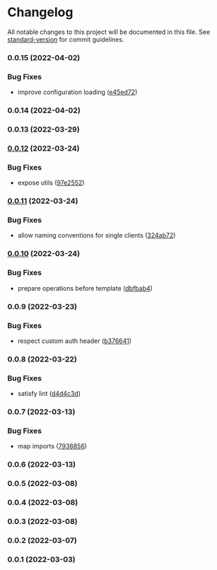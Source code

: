 # Changelog

All notable changes to this project will be documented in this file. See [standard-version](https://github.com/conventional-changelog/standard-version) for commit guidelines.

### 0.0.15 (2022-04-02)


### Bug Fixes

* improve configuration loading ([e45ed72](https://github.com/diizzayy/nuxt-graphql-client/commit/e45ed72dc2f826399d6e3a1b2779b4ca00ac0056))

### 0.0.14 (2022-04-02)

### 0.0.13 (2022-03-29)

### [0.0.12](https://github.com/diizzayy/nuxt-graphql-client/compare/v0.0.11...v0.0.12) (2022-03-24)


### Bug Fixes

* expose utils ([97e2552](https://github.com/diizzayy/nuxt-graphql-client/commit/97e255299a592443b659428e5f85423e97a94b39))

### [0.0.11](https://github.com/diizzayy/nuxt-graphql-client/compare/v0.0.10...v0.0.11) (2022-03-24)


### Bug Fixes

* allow naming conventions for single clients ([324ab72](https://github.com/diizzayy/nuxt-graphql-client/commit/324ab7246cacaadeca25d055548a15c97d8b8c22))

### [0.0.10](https://github.com/diizzayy/nuxt-graphql-client/compare/v0.0.9...v0.0.10) (2022-03-24)


### Bug Fixes

* prepare operations before template ([dbfbab4](https://github.com/diizzayy/nuxt-graphql-client/commit/dbfbab490dd939cb5d1cd839b9e214adbee2674f))

### 0.0.9 (2022-03-23)


### Bug Fixes

* respect custom auth header ([b376641](https://github.com/diizzayy/nuxt-graphql-client/commit/b376641f2df41d95e25e6ba4cd05c9a3565c1705))

### 0.0.8 (2022-03-22)


### Bug Fixes

* satisfy lint ([d4d4c3d](https://github.com/diizzayy/nuxt-graphql-client/commit/d4d4c3d4e8d7a4bf3c984302f890e6d69dba5f52))

### 0.0.7 (2022-03-13)


### Bug Fixes

* map imports ([7938856](https://github.com/diizzayy/nuxt-graphql-client/commit/79388561aef9807e853c55779d9ab69a0a3bbf64))

### 0.0.6 (2022-03-13)

### 0.0.5 (2022-03-08)

### 0.0.4 (2022-03-08)

### 0.0.3 (2022-03-08)

### 0.0.2 (2022-03-07)

### 0.0.1 (2022-03-03)
